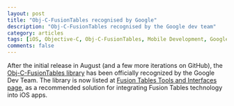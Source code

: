 ```yaml
---
layout: post
title: "Obj-C-FusionTables recognised by Google"
description: "Obj-C-FusionTables recognised by the Google dev team"
category: articles
tags: [iOS, Objective-C, Obj-C-FusionTables, Mobile Development, Google Fusion Tables]
comments: false
---
```


After the initial release in August (and a few more iterations on GitHub), the [Obj-C-FusionTables library](https://github.com/akpw/Obj-C-FusionTables) has been officially recognized by the Google Dev Team. The library is now listed at [Fusion Tables Tools and Interfaces page](https://developers.google.com/fusiontables/docs/tools), as a recommended solution for integrating Fusion Tables technology into iOS apps.
